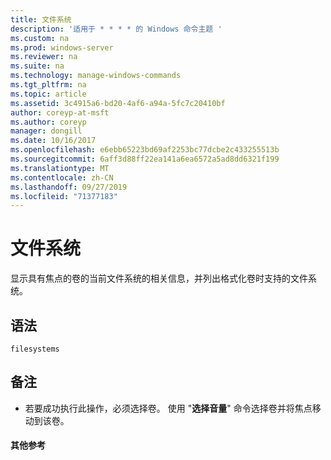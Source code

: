 ```yaml
---
title: 文件系统
description: '适用于 * * * * 的 Windows 命令主题 '
ms.custom: na
ms.prod: windows-server
ms.reviewer: na
ms.suite: na
ms.technology: manage-windows-commands
ms.tgt_pltfrm: na
ms.topic: article
ms.assetid: 3c4915a6-bd20-4af6-a94a-5fc7c20410bf
author: coreyp-at-msft
ms.author: coreyp
manager: dongill
ms.date: 10/16/2017
ms.openlocfilehash: e6ebb65223bd69af2253bc77dcbe2c433255513b
ms.sourcegitcommit: 6aff3d88ff22ea141a6ea6572a5ad8dd6321f199
ms.translationtype: MT
ms.contentlocale: zh-CN
ms.lasthandoff: 09/27/2019
ms.locfileid: "71377183"
---
```

# <a name="filesystems"></a>文件系统



显示具有焦点的卷的当前文件系统的相关信息，并列出格式化卷时支持的文件系统。

## <a name="syntax"></a>语法

```
filesystems
```

## <a name="remarks"></a>备注

-   若要成功执行此操作，必须选择卷。 使用 "**选择音量**" 命令选择卷并将焦点移动到该卷。

#### <a name="additional-references"></a>其他参考


